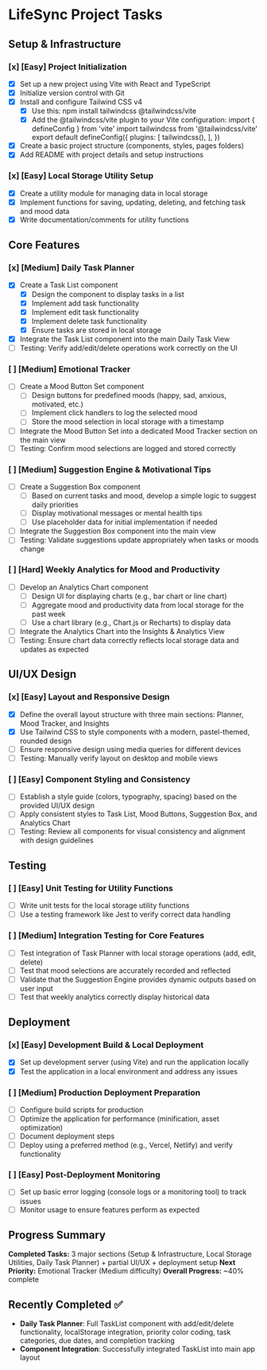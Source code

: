 # LifeSync Project Tasks

## Setup & Infrastructure

### [x] **[Easy]** Project Initialization
- [x] Set up a new project using Vite with React and TypeScript
- [x] Initialize version control with Git
- [x] Install and configure Tailwind CSS v4
  - [x] Use this: npm install tailwindcss @tailwindcss/vite
  - [x] Add the @tailwindcss/vite plugin to your Vite configuration: 
        import { defineConfig } from 'vite'
import tailwindcss from '@tailwindcss/vite'
export default defineConfig({
  plugins: [
    tailwindcss(),
  ],
})
- [x] Create a basic project structure (components, styles, pages folders)
- [x] Add README with project details and setup instructions

### [x] **[Easy]** Local Storage Utility Setup
- [x] Create a utility module for managing data in local storage
- [x] Implement functions for saving, updating, deleting, and fetching task and mood data
- [x] Write documentation/comments for utility functions

## Core Features

### [x] **[Medium]** Daily Task Planner
- [x] Create a Task List component
  - [x] Design the component to display tasks in a list
  - [x] Implement add task functionality
  - [x] Implement edit task functionality
  - [x] Implement delete task functionality
  - [x] Ensure tasks are stored in local storage
- [x] Integrate the Task List component into the main Daily Task View
- [ ] Testing: Verify add/edit/delete operations work correctly on the UI

### [ ] **[Medium]** Emotional Tracker
- [ ] Create a Mood Button Set component
  - [ ] Design buttons for predefined moods (happy, sad, anxious, motivated, etc.)
  - [ ] Implement click handlers to log the selected mood
  - [ ] Store the mood selection in local storage with a timestamp
- [ ] Integrate the Mood Button Set into a dedicated Mood Tracker section on the main view
- [ ] Testing: Confirm mood selections are logged and stored correctly

### [ ] **[Medium]** Suggestion Engine & Motivational Tips
- [ ] Create a Suggestion Box component
  - [ ] Based on current tasks and mood, develop a simple logic to suggest daily priorities
  - [ ] Display motivational messages or mental health tips
  - [ ] Use placeholder data for initial implementation if needed
- [ ] Integrate the Suggestion Box component into the main view
- [ ] Testing: Validate suggestions update appropriately when tasks or moods change

### [ ] **[Hard]** Weekly Analytics for Mood and Productivity
- [ ] Develop an Analytics Chart component
  - [ ] Design UI for displaying charts (e.g., bar chart or line chart)
  - [ ] Aggregate mood and productivity data from local storage for the past week
  - [ ] Use a chart library (e.g., Chart.js or Recharts) to display data
- [ ] Integrate the Analytics Chart into the Insights & Analytics View
- [ ] Testing: Ensure chart data correctly reflects local storage data and updates as expected

## UI/UX Design

### [x] **[Easy]** Layout and Responsive Design
- [x] Define the overall layout structure with three main sections: Planner, Mood Tracker, and Insights
- [x] Use Tailwind CSS to style components with a modern, pastel-themed, rounded design
- [ ] Ensure responsive design using media queries for different devices
- [ ] Testing: Manually verify layout on desktop and mobile views

### [ ] **[Easy]** Component Styling and Consistency
- [ ] Establish a style guide (colors, typography, spacing) based on the provided UI/UX design
- [ ] Apply consistent styles to Task List, Mood Buttons, Suggestion Box, and Analytics Chart
- [ ] Testing: Review all components for visual consistency and alignment with design guidelines

## Testing

### [ ] **[Easy]** Unit Testing for Utility Functions
- [ ] Write unit tests for the local storage utility functions
- [ ] Use a testing framework like Jest to verify correct data handling

### [ ] **[Medium]** Integration Testing for Core Features
- [ ] Test integration of Task Planner with local storage operations (add, edit, delete)
- [ ] Test that mood selections are accurately recorded and reflected
- [ ] Validate that the Suggestion Engine provides dynamic outputs based on user input
- [ ] Test that weekly analytics correctly display historical data

## Deployment

### [x] **[Easy]** Development Build & Local Deployment
- [x] Set up development server (using Vite) and run the application locally
- [x] Test the application in a local environment and address any issues

### [ ] **[Medium]** Production Deployment Preparation
- [ ] Configure build scripts for production
- [ ] Optimize the application for performance (minification, asset optimization)
- [ ] Document deployment steps
- [ ] Deploy using a preferred method (e.g., Vercel, Netlify) and verify functionality

### [ ] **[Easy]** Post-Deployment Monitoring
- [ ] Set up basic error logging (console logs or a monitoring tool) to track issues
- [ ] Monitor usage to ensure features perform as expected

## Progress Summary
**Completed Tasks:** 3 major sections (Setup & Infrastructure, Local Storage Utilities, Daily Task Planner) + partial UI/UX + deployment setup
**Next Priority:** Emotional Tracker (Medium difficulty)
**Overall Progress:** ~40% complete

## Recently Completed ✅
- **Daily Task Planner**: Full TaskList component with add/edit/delete functionality, localStorage integration, priority color coding, task categories, due dates, and completion tracking
- **Component Integration**: Successfully integrated TaskList into main app layout 